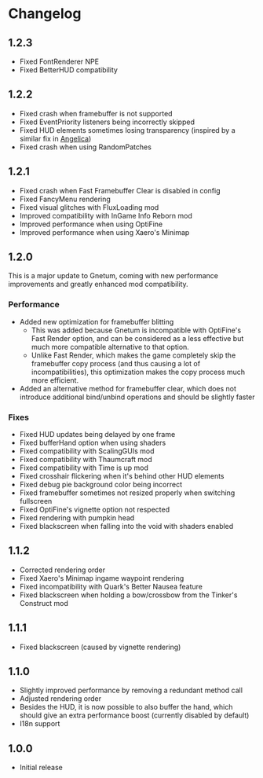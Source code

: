 # Changelog

## 1.2.3

- Fixed FontRenderer NPE
- Fixed BetterHUD compatibility

## 1.2.2

- Fixed crash when framebuffer is not supported
- Fixed EventPriority listeners being incorrectly skipped
- Fixed HUD elements sometimes losing transparency (inspired by a similar fix in [Angelica](https://github.com/GTNewHorizons/Angelica/pull/232))
- Fixed crash when using RandomPatches

## 1.2.1

- Fixed crash when Fast Framebuffer Clear is disabled in config
- Fixed FancyMenu rendering
- Fixed visual glitches with FluxLoading mod
- Improved compatibility with InGame Info Reborn mod
- Improved performance when using OptiFine
- Improved performance when using Xaero's Minimap

## 1.2.0

This is a major update to Gnetum, coming with new performance improvements and greatly enhanced mod compatibility.

### Performance

- Added new optimization for framebuffer blitting
  - This was added because Gnetum is incompatible with OptiFine's Fast Render option, and can be considered as a less effective but much more compatible alternative to that option.
  - Unlike Fast Render, which makes the game completely skip the framebuffer copy process (and thus causing a lot of incompatibilities), this optimization makes the copy process much more efficient.
- Added an alternative method for framebuffer clear, which does not introduce additional bind/unbind operations and should be slightly faster

### Fixes

- Fixed HUD updates being delayed by one frame
- Fixed bufferHand option when using shaders
- Fixed compatibility with ScalingGUIs mod
- Fixed compatibility with Thaumcraft mod
- Fixed compatibility with Time is up mod
- Fixed crosshair flickering when it's behind other HUD elements
- Fixed debug pie background color being incorrect
- Fixed framebuffer sometimes not resized properly when switching fullscreen
- Fixed OptiFine's vignette option not respected
- Fixed rendering with pumpkin head
- Fixed blackscreen when falling into the void with shaders enabled

## 1.1.2

- Corrected rendering order
- Fixed Xaero's Minimap ingame waypoint rendering
- Fixed incompatibility with Quark's Better Nausea feature
- Fixed blackscreen when holding a bow/crossbow from the Tinker's Construct mod

## 1.1.1

- Fixed blackscreen (caused by vignette rendering)

## 1.1.0

- Slightly improved performance by removing a redundant method call
- Adjusted rendering order
- Besides the HUD, it is now possible to also buffer the hand, which should give an extra performance boost (currently disabled by default)
- I18n support

## 1.0.0

- Initial release

